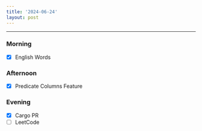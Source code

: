 ```yaml
---
title: '2024-06-24'
layout: post
---
```


---

### Morning

- [x] English Words


### Afternoon

- [x] Predicate Columns Feature

### Evening

- [x] Cargo PR
- [ ] LeetCode
